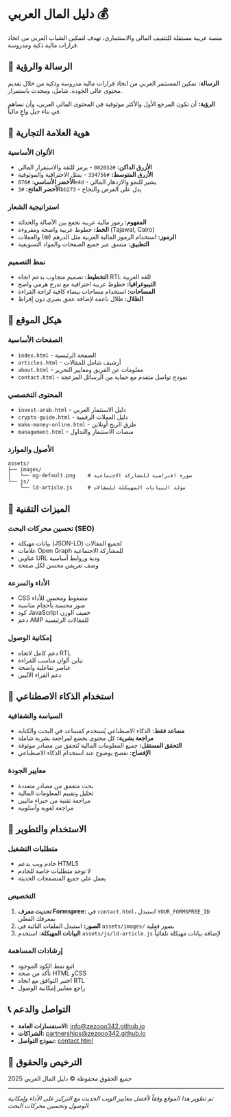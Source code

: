 # دليل المال العربي 💰

منصة عربية مستقلة للتثقيف المالي والاستثماري، تهدف لتمكين الشباب العربي من اتخاذ قرارات مالية ذكية ومدروسة.

## 🎯 الرسالة والرؤية

**الرسالة:** تمكين المستثمر العربي من اتخاذ قرارات مالية مدروسة وذكية من خلال تقديم محتوى عالي الجودة، شامل، ومحدث باستمرار.

**الرؤية:** أن نكون المرجع الأول والأكثر موثوقية في المحتوى المالي العربي، وأن نساهم في بناء جيل واعٍ مالياً.

## 🎨 هوية العلامة التجارية

### الألوان الأساسية
- **الأزرق الداكن:** `#082032` - يرمز للثقة والاستقرار المالي
- **الأزرق المتوسط:** `#334756` - يمثل الاحترافية والموثوقية
- **الأخضر الأساسي:** `#076e4d` - يشير للنمو والازدهار المالي
- **الأخضر الفاتح:** `#3bb273` - يدل على الفرص والنجاح

### استراتيجية الشعار
- **المفهوم:** رموز مالية عربية تجمع بين الأصالة والحداثة
- **الخط:** خطوط عربية واضحة ومقروءة (Tajawal, Cairo)
- **الرموز:** استخدام الرموز المالية العربية مثل الدرهم (₪) والعملات
- **التطبيق:** متسق عبر جميع الصفحات والمواد التسويقية

### نمط التصميم
- **التخطيط:** تصميم متجاوب يدعم اتجاه RTL للغة العربية
- **التيبوغرافيا:** خطوط عربية احترافية مع تدرج هرمي واضح
- **المساحات:** استخدام مساحات بيضاء كافية لراحة القراءة
- **الظلال:** ظلال ناعمة لإضافة عمق بصري دون إفراط

## 📁 هيكل الموقع

### الصفحات الأساسية
- `index.html` - الصفحة الرئيسية
- `articles.html` - أرشيف شامل للمقالات
- `about.html` - معلومات عن الفريق ومعايير التحرير
- `contact.html` - نموذج تواصل متقدم مع حماية من الرسائل المزعجة

### المحتوى التخصصي
- `invest-arab.html` - دليل الاستثمار العربي
- `crypto-guide.html` - دليل العملات الرقمية
- `make-money-online.html` - طرق الربح أونلاين
- `management.html` - منصات الاستثمار والتداول

### الأصول والموارد
```
assets/
├── images/
│   └── og-default.png    # صورة افتراضية للمشاركة الاجتماعية
└── js/
    └── ld-article.js     # مولد البيانات المهيكلة للمقالات
```

## 🔧 الميزات التقنية

### تحسين محركات البحث (SEO)
- بيانات مهيكلة (JSON-LD) لجميع المقالات
- علامات Open Graph للمشاركة الاجتماعية
- عناوين URL ودية وروابط أساسية
- وصف تعريفي محسن لكل صفحة

### الأداء والسرعة
- CSS مضغوط ومحسن للأداء
- صور محسنة بأحجام مناسبة
- كود JavaScript خفيف الوزن
- دعم AMP للمقالات الرئيسية

### إمكانية الوصول
- دعم كامل لاتجاه RTL
- تباين ألوان مناسب للقراءة
- عناصر تفاعلية واضحة
- دعم القراء الآليين

## 🤖 استخدام الذكاء الاصطناعي

### السياسة والشفافية
- **مساعد فقط:** الذكاء الاصطناعي يُستخدم كمساعد في البحث والكتابة
- **مراجعة بشرية:** كل محتوى يخضع لمراجعة بشرية شاملة
- **التحقق المستقل:** جميع المعلومات المالية تُتحقق من مصادر موثوقة
- **الإفصاح:** نفصح بوضوح عند استخدام الذكاء الاصطناعي

### معايير الجودة
- بحث متعمق من مصادر متعددة
- تحليل وتقييم المعلومات المالية
- مراجعة تقنية من خبراء ماليين
- مراجعة لغوية وأسلوبية

## 🚀 الاستخدام والتطوير

### متطلبات التشغيل
- خادم ويب يدعم HTML5
- لا توجد متطلبات خاصة للخادم
- يعمل على جميع المتصفحات الحديثة

### التخصيص
1. **تحديث معرف Formspree:** في `contact.html`، استبدل `YOUR_FORMSPREE_ID` بمعرفك الفعلي
2. **الصور:** استبدل الملفات النائبة في `assets/images/` بصور فعلية
3. **البيانات المهيكلة:** استخدم `assets/js/ld-article.js` لإضافة بيانات مهيكلة تلقائياً

### إرشادات المساهمة
- اتبع نمط الكود الموجود
- تأكد من صحة HTML وCSS
- اختبر التوافق مع اتجاه RTL
- راجع معايير إمكانية الوصول

## 📞 التواصل والدعم

- **الاستفسارات العامة:** info@zezooo342.github.io
- **الشراكات:** partnerships@zezooo342.github.io
- **نموذج التواصل:** [contact.html](contact.html)

## 📄 الترخيص والحقوق

جميع الحقوق محفوظة © دليل المال العربي 2025

---

*تم تطوير هذا الموقع وفقاً لأفضل معايير الويب الحديث مع التركيز على الأداء وإمكانية الوصول وتحسين محركات البحث.*